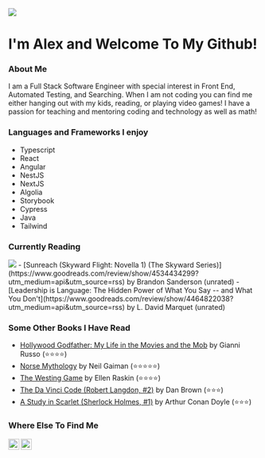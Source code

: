 <img src="https://c.tenor.com/-Kgr-uW4GA8AAAAi/hello.gif"/> 

# I'm Alex and Welcome To My Github!

### About Me
  I am a Full Stack Software Engineer with special interest in Front End, Automated Testing, and Searching.  When I am not coding you can find me either hanging out 
  with my kids, reading, or playing video games!  I have a passion for teaching and mentoring coding and technology as well as math!
  
### Languages and Frameworks I enjoy
- Typescript
- React
- Angular
- NestJS
- NextJS
- Algolia
- Storybook
- Cypress 
- Java
- Tailwind


### Currently Reading
 <img src="https://c.tenor.com/CsPCJHIlhy8AAAAC/frantic-studying.gif" />
 <!-- GOODREADS-LIST:START -->
- [Sunreach (Skyward Flight: Novella 1) (The Skyward Series)](https://www.goodreads.com/review/show/4534434299?utm_medium=api&utm_source=rss) by Brandon Sanderson (unrated)
- [Leadership is Language: The Hidden Power of What You Say -- and What You Don't](https://www.goodreads.com/review/show/4464822038?utm_medium=api&utm_source=rss) by L. David Marquet (unrated)
<!-- GOODREADS-LIST:END -->
 
### Some Other Books I Have Read 
<!-- GOODREADS-READ-LIST:START -->
- [Hollywood Godfather: My Life in the Movies and the Mob](https://www.goodreads.com/review/show/3022118485?utm_medium=api&utm_source=rss) by Gianni Russo (⭐⭐⭐⭐)
- [Norse Mythology](https://www.goodreads.com/review/show/2990395724?utm_medium=api&utm_source=rss) by Neil Gaiman (⭐⭐⭐⭐⭐)
- [The Westing Game](https://www.goodreads.com/review/show/3301757806?utm_medium=api&utm_source=rss) by Ellen Raskin (⭐⭐⭐⭐)
- [The Da Vinci Code (Robert Langdon, #2)](https://www.goodreads.com/review/show/2983004568?utm_medium=api&utm_source=rss) by Dan Brown (⭐⭐⭐)
- [A Study in Scarlet (Sherlock Holmes, #1)](https://www.goodreads.com/review/show/3376597295?utm_medium=api&utm_source=rss) by Arthur Conan Doyle (⭐⭐⭐)
<!-- GOODREADS-READ-LIST:END -->

### Where Else To Find Me
<a href="https://www.linkedin.com/in/alexandria-piatt-189505120/">
  <img align="left" alt="Alex's LinkedIn" width="22px" src="https://raw.githubusercontent.com/peterthehan/peterthehan/master/assets/linkedin.svg" />
</a>
<a href="https://www.goodreads.com/user/show/21969908-alexandria-marie">
  <img align="left" alt="Alex's Goodreads" width="22px" src="https://upload.wikimedia.org/wikipedia/commons/5/5a/Goodreads_logo_-_SuperTinyIcons.svg" />
</a>
<!---
amrunnells/amrunnells is a ✨ special ✨ repository because its `README.md` (this file) appears on your GitHub profile.
You can click the Preview link to take a look at your changes.
--->
